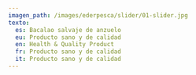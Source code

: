 ```yaml
---
imagen_path: /images/ederpesca/slider/01-slider.jpg
texto:
  es: Bacalao salvaje de anzuelo
  eu: Producto sano y de calidad
  en: Health & Quality Product
  fr: Producto sano y de calidad
  it: Producto sano y de calidad
---
```

